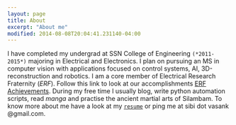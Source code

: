 ```yaml
---
layout: page
title: About
excerpt: "About me"
modified: 2014-08-08T20:04:41.231140-04:00
---
```


I have completed my undergrad at SSN College of Engineering `(*2011-2015*)` majoring in  Electrical and Electronics. 
I plan on pursuing an MS in computer vision with applications focused on control systems, AI, 3D-reconstruction and robotics.
I am a core member of Electrical Research Fraternity (*ERF*). Follow this link to look at our accomplishments [ERF Achievements]((http://www.erfssn.org/our-achievements/)). During my free time I usually blog, write python automation scripts, read *manga* and practise the ancient martial arts of Silambam. To know more about me have a look at my [`resume`]({{site.url}}/assets/cv.pdf) or ping me at sibi dot vasank @gmail.com. 

